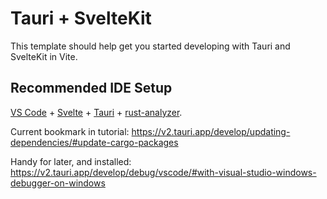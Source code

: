 # Tauri + SvelteKit

This template should help get you started developing with Tauri and SvelteKit in Vite.

## Recommended IDE Setup

[VS Code](https://code.visualstudio.com/) + [Svelte](https://marketplace.visualstudio.com/items?itemName=svelte.svelte-vscode) + [Tauri](https://marketplace.visualstudio.com/items?itemName=tauri-apps.tauri-vscode) + [rust-analyzer](https://marketplace.visualstudio.com/items?itemName=rust-lang.rust-analyzer).

Current bookmark in tutorial: https://v2.tauri.app/develop/updating-dependencies/#update-cargo-packages

Handy for later, and installed: https://v2.tauri.app/develop/debug/vscode/#with-visual-studio-windows-debugger-on-windows
